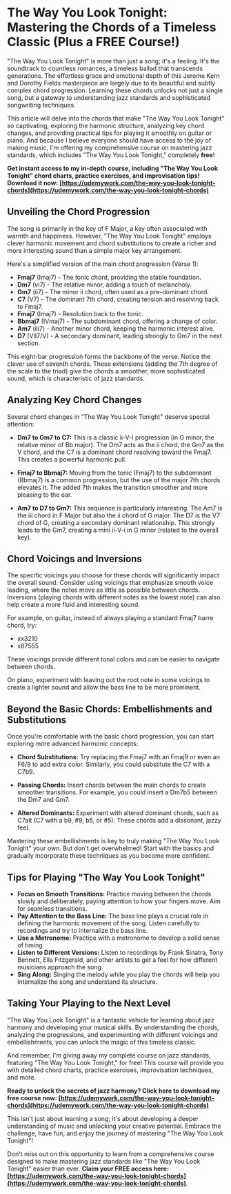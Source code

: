 # The Way You Look Tonight: Mastering the Chords of a Timeless Classic (Plus a FREE Course!)

"The Way You Look Tonight" is more than just a song; it's a feeling. It's the soundtrack to countless romances, a timeless ballad that transcends generations. The effortless grace and emotional depth of this Jerome Kern and Dorothy Fields masterpiece are largely due to its beautiful and subtly complex chord progression.  Learning these chords unlocks not just a single song, but a gateway to understanding jazz standards and sophisticated songwriting techniques.

This article will delve into the chords that make "The Way You Look Tonight" so captivating, exploring the harmonic structure, analyzing key chord changes, and providing practical tips for playing it smoothly on guitar or piano. And because I believe everyone should have access to the joy of making music, I'm offering my comprehensive course on mastering jazz standards, which includes "The Way You Look Tonight," completely **free**!

**Get instant access to my in-depth course, including "The Way You Look Tonight" chord charts, practice exercises, and improvisation tips! Download it now: [https://udemywork.com/the-way-you-look-tonight-chords](https://udemywork.com/the-way-you-look-tonight-chords)**

## Unveiling the Chord Progression

The song is primarily in the key of F Major, a key often associated with warmth and happiness. However, "The Way You Look Tonight" employs clever harmonic movement and chord substitutions to create a richer and more interesting sound than a simple major key arrangement.

Here's a simplified version of the main chord progression (Verse 1):

*   **Fmaj7** (Imaj7) - The tonic chord, providing the stable foundation.
*   **Dm7** (vi7) - The relative minor, adding a touch of melancholy.
*   **Gm7** (ii7) - The minor ii chord, often used as a pre-dominant chord.
*   **C7** (V7) - The dominant 7th chord, creating tension and resolving back to Fmaj7.
*   **Fmaj7** (Imaj7) - Resolution back to the tonic.
*   **Bbmaj7** (IVmaj7) - The subdominant chord, offering a change of color.
*   **Am7** (iii7) - Another minor chord, keeping the harmonic interest alive.
*   **D7** (VII7/V) - A secondary dominant, leading strongly to Gm7 in the next section.

This eight-bar progression forms the backbone of the verse.  Notice the clever use of seventh chords. These extensions (adding the 7th degree of the scale to the triad) give the chords a smoother, more sophisticated sound, which is characteristic of jazz standards.

## Analyzing Key Chord Changes

Several chord changes in "The Way You Look Tonight" deserve special attention:

*   **Dm7 to Gm7 to C7:** This is a classic ii-V-I progression (in G minor, the relative minor of Bb major).  The Dm7 acts as the ii chord, the Gm7 as the V chord, and the C7 is a dominant chord resolving toward the Fmaj7. This creates a powerful harmonic pull.

*   **Fmaj7 to Bbmaj7:** Moving from the tonic (Fmaj7) to the subdominant (Bbmaj7) is a common progression, but the use of the major 7th chords elevates it. The added 7th makes the transition smoother and more pleasing to the ear.

*   **Am7 to D7 to Gm7:**  This sequence is particularly interesting. The Am7 is the iii chord in F Major but also the ii chord of G major. The D7 is the V7 chord of G, creating a secondary dominant relationship.  This strongly leads to the Gm7, creating a mini ii-V-i in G minor (related to the overall key).

##  Chord Voicings and Inversions

The specific voicings you choose for these chords will significantly impact the overall sound.  Consider using voicings that emphasize smooth voice leading, where the notes move as little as possible between chords. Inversions (playing chords with different notes as the lowest note) can also help create a more fluid and interesting sound.

For example, on guitar, instead of always playing a standard Fmaj7 barre chord, try:

*   xx3210
*   x87555

These voicings provide different tonal colors and can be easier to navigate between chords.

On piano, experiment with leaving out the root note in some voicings to create a lighter sound and allow the bass line to be more prominent.

## Beyond the Basic Chords: Embellishments and Substitutions

Once you're comfortable with the basic chord progression, you can start exploring more advanced harmonic concepts:

*   **Chord Substitutions:**  Try replacing the Fmaj7 with an Fmaj9 or even an F6/9 to add extra color. Similarly, you could substitute the C7 with a C7b9.

*   **Passing Chords:** Insert chords between the main chords to create smoother transitions. For example, you could insert a Dm7b5 between the Dm7 and Gm7.

*   **Altered Dominants:** Experiment with altered dominant chords, such as C7alt (C7 with a b9, #9, b5, or #5). These chords add a dissonant, jazzy feel.

Mastering these embellishments is key to truly making "The Way You Look Tonight" your own.  But don't get overwhelmed! Start with the basics and gradually incorporate these techniques as you become more confident.

## Tips for Playing "The Way You Look Tonight"

*   **Focus on Smooth Transitions:** Practice moving between the chords slowly and deliberately, paying attention to how your fingers move. Aim for seamless transitions.
*   **Pay Attention to the Bass Line:** The bass line plays a crucial role in defining the harmonic movement of the song. Listen carefully to recordings and try to internalize the bass line.
*   **Use a Metronome:**  Practice with a metronome to develop a solid sense of timing.
*   **Listen to Different Versions:**  Listen to recordings by Frank Sinatra, Tony Bennett, Ella Fitzgerald, and other artists to get a feel for how different musicians approach the song.
*   **Sing Along:** Singing the melody while you play the chords will help you internalize the song and understand its structure.

##  Taking Your Playing to the Next Level

"The Way You Look Tonight" is a fantastic vehicle for learning about jazz harmony and developing your musical skills. By understanding the chords, analyzing the progressions, and experimenting with different voicings and embellishments, you can unlock the magic of this timeless classic.

And remember, I'm giving away my complete course on jazz standards, featuring "The Way You Look Tonight," for free! This course will provide you with detailed chord charts, practice exercises, improvisation techniques, and more.

**Ready to unlock the secrets of jazz harmony? Click here to download my free course now: [https://udemywork.com/the-way-you-look-tonight-chords](https://udemywork.com/the-way-you-look-tonight-chords)**

This isn't just about learning a song; it's about developing a deeper understanding of music and unlocking your creative potential.  Embrace the challenge, have fun, and enjoy the journey of mastering "The Way You Look Tonight"!

Don't miss out on this opportunity to learn from a comprehensive course designed to make mastering jazz standards like "The Way You Look Tonight" easier than ever. **Claim your FREE access here: [https://udemywork.com/the-way-you-look-tonight-chords](https://udemywork.com/the-way-you-look-tonight-chords)**.
